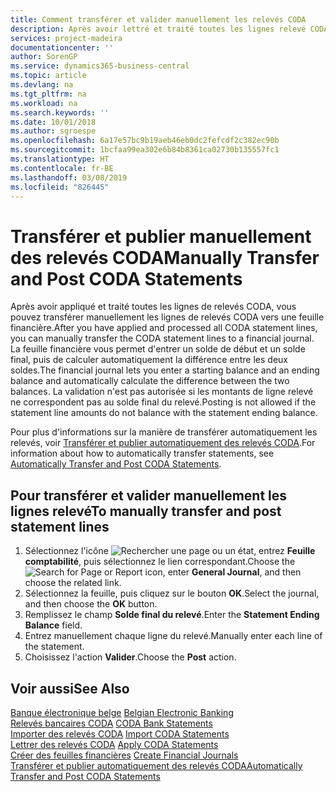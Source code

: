 ```yaml
---
title: Comment transférer et valider manuellement les relevés CODA
description: Après avoir lettré et traité toutes les lignes relevé CODA, vous pouvez transférer manuellement les lignes relevé CODA vers une feuille financière.
services: project-madeira
documentationcenter: ''
author: SorenGP
ms.service: dynamics365-business-central
ms.topic: article
ms.devlang: na
ms.tgt_pltfrm: na
ms.workload: na
ms.search.keywords: ''
ms.date: 10/01/2018
ms.author: sgroespe
ms.openlocfilehash: 6a17e57bc9b19aeb46eb0dc2fefcdf2c382ec90b
ms.sourcegitcommit: 1bcfaa99ea302e6b84b8361ca02730b135557fc1
ms.translationtype: HT
ms.contentlocale: fr-BE
ms.lasthandoff: 03/08/2019
ms.locfileid: "826445"
---
```

# <a name="manually-transfer-and-post-coda-statements"></a><span data-ttu-id="8d3df-103">Transférer et publier manuellement des relevés CODA</span><span class="sxs-lookup"><span data-stu-id="8d3df-103">Manually Transfer and Post CODA Statements</span></span>
<span data-ttu-id="8d3df-104">Après avoir appliqué et traité toutes les lignes de relevés CODA, vous pouvez transférer manuellement les lignes de relevés CODA vers une feuille financière.</span><span class="sxs-lookup"><span data-stu-id="8d3df-104">After you have applied and processed all CODA statement lines, you can manually transfer the CODA statement lines to a financial journal.</span></span> <span data-ttu-id="8d3df-105">La feuille financière vous permet d'entrer un solde de début et un solde final, puis de calculer automatiquement la différence entre les deux soldes.</span><span class="sxs-lookup"><span data-stu-id="8d3df-105">The financial journal lets you enter a starting balance and an ending balance and automatically calculate the difference between the two balances.</span></span> <span data-ttu-id="8d3df-106">La validation n'est pas autorisée si les montants de ligne relevé ne correspondent pas au solde final du relevé.</span><span class="sxs-lookup"><span data-stu-id="8d3df-106">Posting is not allowed if the statement line amounts do not balance with the statement ending balance.</span></span>  

<span data-ttu-id="8d3df-107">Pour plus d'informations sur la manière de transférer automatiquement les relevés, voir [Transférer et publier automatiquement des relevés CODA](how-to-automatically-transfer-and-post-coda-statements.md).</span><span class="sxs-lookup"><span data-stu-id="8d3df-107">For information about how to automatically transfer statements, see [Automatically Transfer and Post CODA Statements](how-to-automatically-transfer-and-post-coda-statements.md).</span></span>  

## <a name="to-manually-transfer-and-post-statement-lines"></a><span data-ttu-id="8d3df-108">Pour transférer et valider manuellement les lignes relevé</span><span class="sxs-lookup"><span data-stu-id="8d3df-108">To manually transfer and post statement lines</span></span>  

1.  <span data-ttu-id="8d3df-109">Sélectionnez l'icône ![Rechercher une page ou un état](../../media/ui-search/search_small.png "icône Rechercher une page ou un état"), entrez **Feuille comptabilité**, puis sélectionnez le lien correspondant.</span><span class="sxs-lookup"><span data-stu-id="8d3df-109">Choose the ![Search for Page or Report](../../media/ui-search/search_small.png "Search for Page or Report icon") icon, enter **General Journal**, and then choose the related link.</span></span>  
2.  <span data-ttu-id="8d3df-110">Sélectionnez la feuille, puis cliquez sur le bouton **OK**.</span><span class="sxs-lookup"><span data-stu-id="8d3df-110">Select the journal, and then choose the **OK** button.</span></span>  
3.  <span data-ttu-id="8d3df-111">Remplissez le champ **Solde final du relevé**.</span><span class="sxs-lookup"><span data-stu-id="8d3df-111">Enter the **Statement Ending Balance** field.</span></span>  
4.  <span data-ttu-id="8d3df-112">Entrez manuellement chaque ligne du relevé.</span><span class="sxs-lookup"><span data-stu-id="8d3df-112">Manually enter each line of the statement.</span></span>  
5.  <span data-ttu-id="8d3df-113">Choisissez l'action **Valider**.</span><span class="sxs-lookup"><span data-stu-id="8d3df-113">Choose the **Post** action.</span></span>  

## <a name="see-also"></a><span data-ttu-id="8d3df-114">Voir aussi</span><span class="sxs-lookup"><span data-stu-id="8d3df-114">See Also</span></span>  
 <span data-ttu-id="8d3df-115">[Banque électronique belge](belgian-electronic-banking.md) </span><span class="sxs-lookup"><span data-stu-id="8d3df-115">[Belgian Electronic Banking](belgian-electronic-banking.md) </span></span>  
 <span data-ttu-id="8d3df-116">[Relevés bancaires CODA](coda-bank-statements.md) </span><span class="sxs-lookup"><span data-stu-id="8d3df-116">[CODA Bank Statements](coda-bank-statements.md) </span></span>  
 <span data-ttu-id="8d3df-117">[Importer des relevés CODA](how-to-import-coda-statements.md) </span><span class="sxs-lookup"><span data-stu-id="8d3df-117">[Import CODA Statements](how-to-import-coda-statements.md) </span></span>  
 <span data-ttu-id="8d3df-118">[Lettrer des relevés CODA](how-to-apply-coda-statements.md) </span><span class="sxs-lookup"><span data-stu-id="8d3df-118">[Apply CODA Statements](how-to-apply-coda-statements.md) </span></span>  
 <span data-ttu-id="8d3df-119">[Créer des feuilles financières](how-to-create-financial-journals.md) </span><span class="sxs-lookup"><span data-stu-id="8d3df-119">[Create Financial Journals](how-to-create-financial-journals.md) </span></span>  
 [<span data-ttu-id="8d3df-120">Transférer et publier automatiquement des relevés CODA</span><span class="sxs-lookup"><span data-stu-id="8d3df-120">Automatically Transfer and Post CODA Statements</span></span>](how-to-automatically-transfer-and-post-coda-statements.md)
